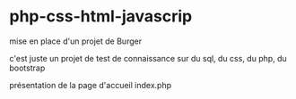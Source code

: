 # php-css-html-javascrip
mise en place d'un projet de Burger

c'est juste un projet de test de connaissance sur du sql, du css, du php, du bootstrap

présentation de la page d'accueil index.php


